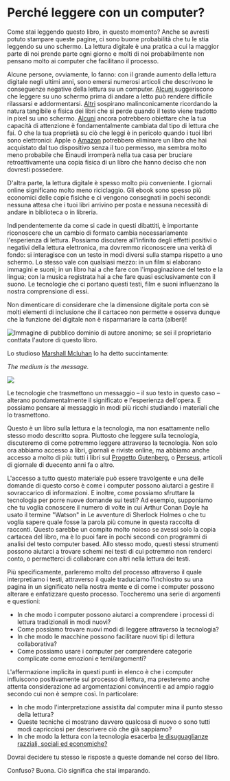 # Perché leggere con un computer?

Come stai leggendo questo libro, in questo momento? Anche se avresti potuto stampare queste pagine, ci sono buone probabilità che tu le stia leggendo su uno schermo. La lettura digitale è una pratica a cui la maggior parte di noi prende parte ogni giorno e molti di noi probabilmente non pensano molto ai computer che facilitano il processo.&#x20;

Alcune persone, ovviamente, lo fanno: con il grande aumento della lettura digitale negli ultimi anni, sono emersi numerosi articoli che descrivono le conseguenze negative della lettura su un computer. [Alcuni ](https://www.businessinsider.com/why-its-bad-to-use-your-phone-before-bed-2015-7?r=US\&IR=T)suggeriscono che leggere su uno schermo prima di andare a letto può rendere difficile rilassarsi e addormentarsi. [Altri](https://mashable.com/archive/e-books-vs-print#ODRLdijcJPqA) sospirano malinconicamente ricordando la natura tangibile e fisica dei libri che si perde quando il testo viene tradotto in pixel su uno schermo. [Alcuni](http://psychminds.com/is-the-internet-destroying-our-attentions-span/) ancora potrebbero obiettare che la tua capacità di attenzione è fondamentalmente cambiata dal tipo di lettura che fai. O che la tua proprietà su ciò che leggi è in pericolo quando i tuoi libri sono elettronici: Apple o [Amazon](https://www.cbc.ca/news/entertainment/amazon-erases-orwell-books-from-kindle-service-1.777987) potrebbero eliminare un libro che hai acquistato dal tuo dispositivo senza il tuo permesso, ma sembra molto meno probabile che Einaudi irromperà nella tua casa per bruciare retroattivamente una copia fisica di un libro che hanno deciso che non dovresti possedere.

D'altra parte, la lettura digitale è spesso molto più conveniente. I giornali online significano molto meno riciclaggio. Gli ebook sono spesso più economici delle copie fisiche e ci vengono consegnati in pochi secondi: nessuna attesa che i tuoi libri arrivino per posta e nessuna necessità di andare in biblioteca o in libreria.

Indipendentemente da come si cade in questi dibattiti, è importante riconoscere che un cambio di formato cambia necessariamente l'esperienza di lettura. Possiamo discutere all'infinito degli effetti positivi o negativi della lettura elettronica, ma dovremmo riconoscere una verità di fondo: si interagisce con un testo in modi diversi sulla stampa rispetto a uno schermo. Lo stesso vale con qualsiasi mezzo: in un film si elaborano immagini e suoni; in un libro hai a che fare con l'impaginazione del testo e la lingua; con la musica registrata hai a che fare quasi esclusivamente con il suono. Le tecnologie che ci portano questi testi, film e suoni influenzano la nostra comprensione di essi.&#x20;

Non dimenticare di considerare che la dimensione digitale porta con sè molti elementi di inclusione che il cartaceo non permette e osserva dunque che la funzione del digitale non  è risparmariare la carta (alberi)!



![Immagine di pubblico dominio di autore anonimo; se sei il proprietario conttata l'autore di questo libro.](../.gitbook/assets/screenshot-docs.google.com-2022.02.18-19\_31\_31.png)

Lo studioso [Marshall Mcluhan](https://designopendata.files.wordpress.com/2014/05/themediumisthemassage\_marshallmcluhan\_quentinfiore.pdf) lo ha detto succintamente:

_The medium is the message._

![](../.gitbook/assets/screenshot-docs.google.com-2022.02.18-19\_33\_42.png)

Le tecnologie che trasmettono un messaggio – il suo testo in questo caso – alterano  pondamentalmente il significato e l'esperienza dell'opera. E possiamo pensare al messaggio in modi più ricchi studiando i materiali che lo trasmettono.

Questo è un libro sulla lettura e la tecnologia, ma non esattamente nello stesso modo descritto sopra. Piuttosto che leggere sulla tecnologia, discuteremo di come potremmo leggere attraverso la tecnologia. Non solo ora abbiamo accesso a libri, giornali e riviste online, ma abbiamo anche accesso a molto di più: tutti i libri sul [Progetto Gutenberg](https://www.gutenberg.org), o [Perseus](http://www.perseus.tufts.edu/hopper/), articoli di giornale di duecento anni fa o altro.

L'accesso a tutto questo materiale può essere travolgente e una delle domande di questo corso è come i computer possono aiutarci a gestire il sovraccarico di informazioni. E inoltre, come possiamo sfruttare la tecnologia per porre nuove domande sui testi? Ad esempio, supponiamo che tu voglia conoscere il numero di volte in cui Arthur Conan Doyle ha usato il termine "Watson" in Le avventure di Sherlock Holmes o che tu voglia sapere quale fosse la parola più comune in questa raccolta di racconti. Questo sarebbe un compito molto noioso se avessi solo la copia cartacea del libro, ma è lo puoi fare in pochi secondi con programmi di analisi del testo computer based. Allo stesso modo, questi stessi strumenti possono aiutarci a trovare schemi nei testi di cui potremmo non renderci conto, o permetterci di collaborare con altri nella lettura dei testi.

Più specificamente, parleremo molto del processo attraverso il quale interpretiamo i testi, attraverso il quale traduciamo l'inchiostro su una pagina in un significato nella nostra mente e di come i computer possono alterare e enfatizzare questo processo. Toccheremo una serie di argomenti e questioni:

* In che modo i computer possono aiutarci a comprendere i processi di lettura tradizionali in modi nuovi?&#x20;
* Come possiamo trovare nuovi modi di leggere attraverso la tecnologia?&#x20;
* In che modo le macchine possono facilitare nuovi tipi di lettura collaborativa?&#x20;
* Come possiamo usare i computer per comprendere categorie complicate come emozioni e temi/argomenti?

L'affermazione implicita in questi punti in elenco è che i computer influiscono positivamente sul processo di lettura, ma presteremo anche attenta considerazione ad argomentazioni convincenti e ad ampio raggio secondo cui non è sempre così. In particolare:&#x20;

* In che modo l'interpretazione assistita dal computer mina il punto stesso della lettura?&#x20;
* Queste tecniche ci mostrano davvero qualcosa di nuovo o sono tutti modi capricciosi per descrivere ciò che già sappiamo?
* In che modo la lettura con la tecnologia esacerba [le disuguaglianze razziali, sociali ed economiche?](https://medium.com/@davieco/were-roman-emperors-blonde-2255ec77d123)

Dovrai decidere tu stesso le risposte a queste domande nel corso del libro.&#x20;

Confuso? Buona. Ciò significa che stai imparando.
